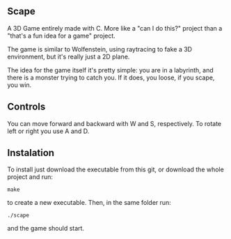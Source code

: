 ## Scape

A 3D Game entirely made with C. More like a "can I do this?" project than a "that's a fun idea for a game" project.

The game is similar to Wolfenstein, using raytracing to fake a 3D environment, but it's really just a 2D plane.

The idea for the game itself it's pretty simple: you are in a labyrinth, and there is a monster trying to catch you. If it does, you loose, if you scape, you win.

## Controls

You can move forward and backward with W and S, respectively. To rotate left or right you use A and D.

## Instalation

To install just download the executable from this git, or download the whole project and run:

```
make
```

to create a new executable. Then, in the same folder run:

```
./scape
```

and the game should start.
